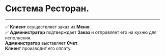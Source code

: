 # Система Ресторан.
____
:white_check_mark: **Клиент** осуществляет заказ из **Меню**.\
:white_check_mark: **Администратор** подтверждает **Заказ** и отправляет его на кухню для исполнения.\
**Администратор** выставляет **Счет**.\
**Клиент** производит его оплату.

